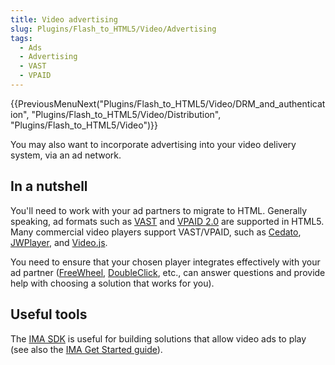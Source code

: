 ```yaml
---
title: Video advertising
slug: Plugins/Flash_to_HTML5/Video/Advertising
tags:
  - Ads
  - Advertising
  - VAST
  - VPAID
---
```

<p>{{PreviousMenuNext("Plugins/Flash_to_HTML5/Video/DRM_and_authentication", "Plugins/Flash_to_HTML5/Video/Distribution", "Plugins/Flash_to_HTML5/Video")}}</p>

<p>You may also want to incorporate advertising into your video delivery system, via an ad network.</p>

<h2 id="In_a_nutshell">In a nutshell</h2>

<p>You'll need to work with your ad partners to migrate to HTML. Generally speaking, ad formats such as <a href="https://www.iab.com/guidelines/digital-video-ad-serving-template-vast-4-0/">VAST</a> and <a href="https://www.iab.com/guidelines/digital-video-player-ad-interface-definition-vpaid-2-0/">VPAID 2.0</a> are supported in HTML5. Many commercial video players support VAST/VPAID, such as <a href="https://cedato.com/">Cedato</a>, <a href="https://www.jwplayer.com/">JWPlayer</a>, and <a href="https://videojs.com/">Video.js</a>.</p>

<p>You need to ensure that your chosen player integrates effectively with your ad partner (<a href="https://freewheel.tv/">FreeWheel</a>, <a href="https://www.doubleclickbygoogle.com/">DoubleClick</a>, etc., can answer questions and provide help with choosing a solution that works for you).</p>

<h2 id="Useful_tools">Useful tools</h2>

<p>The <a href="https://developers.google.com/interactive-media-ads/docs/sdks/html5/">IMA SDK</a> is useful for building solutions that allow video ads to play (see also the <a href="https://developers.google.com/interactive-media-ads/docs/sdks/html5/quickstart">IMA Get Started guide</a>).</p>
